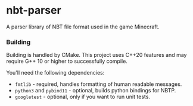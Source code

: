 nbt-parser
==========

A parser library of NBT file format used in the game Minecraft.

### Building

Building is handled by CMake. This project uses C++20 features and may require G++ 10 or higher to successfully compile.

You'll need the following dependencies:

* `fmtlib` - required, handles formatting of human readable messages.
* `python3` and `pybind11` - optional, builds python bindings for NBTP.
* `googletest` - optional, only if you want to run unit tests.